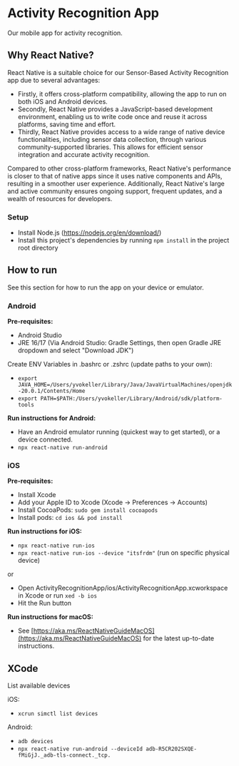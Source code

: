# Activity Recognition App

Our mobile app for activity recognition.

## Why React Native?

React Native is a suitable choice for our Sensor-Based Activity Recognition app due to several advantages:

- Firstly, it offers cross-platform compatibility, allowing the app to run on both iOS and Android devices. 
- Secondly, React Native provides a JavaScript-based development environment, enabling us to write code once and reuse it across platforms, saving time and effort.
- Thirdly, React Native provides access to a wide range of native device functionalities, including sensor data collection, through various community-supported libraries. This allows for efficient sensor integration and accurate activity recognition.

Compared to other cross-platform frameworks, React Native's performance is closer to that of native apps since it uses native components and APIs, resulting in a smoother user experience. Additionally, React Native's large and active community ensures ongoing support, frequent updates, and a wealth of resources for developers.

### Setup
- Install Node.js (https://nodejs.org/en/download/)
- Install this project's dependencies by running `npm install` in the project root directory

## How to run

See this section for how to run the app on your device or emulator.

### Android

**Pre-requisites:**

- Android Studio
- JRE 16/17 (Via Android Studio: Gradle Settings, then open Gradle JRE dropdown and select "Download JDK")

Create ENV Variables in .bashrc or .zshrc (update paths to your own):

- `export JAVA_HOME=/Users/yvokeller/Library/Java/JavaVirtualMachines/openjdk-20.0.1/Contents/Home`
- `export PATH=$PATH:/Users/yvokeller/Library/Android/sdk/platform-tools`

**Run instructions for Android:**

- Have an Android emulator running (quickest way to get started), or a device connected.
- `npx react-native run-android`

### iOS

**Pre-requisites:**

- Install Xcode
- Add your Apple ID to Xcode (Xcode -> Preferences -> Accounts)
- Install CocoaPods: `sudo gem install cocoapods`
- Install pods: `cd ios && pod install`

**Run instructions for iOS:**

- `npx react-native run-ios`
- `npx react-native run-ios --device "itsfrdm"` (run on specific physical device)

or

- Open ActivityRecognitionApp/ios/ActivityRecognitionApp.xcworkspace in Xcode or run `xed -b ios`
- Hit the Run button

**Run instructions for macOS:**

- See [https://aka.ms/ReactNativeGuideMacOS](https://aka.ms/ReactNativeGuideMacOS) for the latest up-to-date instructions.

## XCode

List available devices

iOS:
- `xcrun simctl list devices`

Android:
- `adb devices`
- `npx react-native run-android --deviceId adb-R5CR202SXQE-fMiGjJ._adb-tls-connect._tcp.`